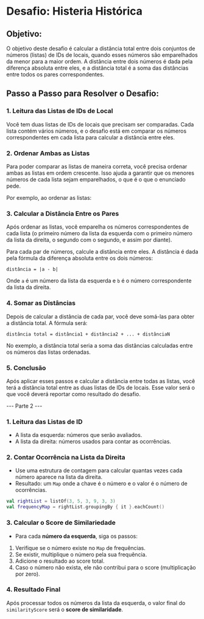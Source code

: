 # Desafio: Histeria Histórica

## Objetivo:
O objetivo deste desafio é calcular a distância total entre dois conjuntos de números (listas) de IDs de locais, quando esses números são emparelhados da menor para a maior ordem. A distância entre dois números é dada pela diferença absoluta entre eles, e a distância total é a soma das distâncias entre todos os pares correspondentes.

## Passo a Passo para Resolver o Desafio:

### 1. **Leitura das Listas de IDs de Local**
Você tem duas listas de IDs de locais que precisam ser comparadas. Cada lista contém vários números, e o desafio está em comparar os números correspondentes em cada lista para calcular a distância entre eles.

### 2. **Ordenar Ambas as Listas**
Para poder comparar as listas de maneira correta, você precisa ordenar ambas as listas em ordem crescente. Isso ajuda a garantir que os menores números de cada lista sejam emparelhados, o que é o que o enunciado pede.

Por exemplo, ao ordenar as listas:

### 3. **Calcular a Distância Entre os Pares**
Após ordenar as listas, você emparelha os números correspondentes de cada lista (o primeiro número da lista da esquerda com o primeiro número da lista da direita, o segundo com o segundo, e assim por diante).

Para cada par de números, calcule a distância entre eles. A distância é dada pela fórmula da diferença absoluta entre os dois números:
```
distância = |a - b|
```
Onde `a` é um número da lista da esquerda e `b` é o número correspondente da lista da direita.

### 4. **Somar as Distâncias**
Depois de calcular a distância de cada par, você deve somá-las para obter a distância total. A fórmula será:

```
distância total = distância1 + distância2 + ... + distânciaN
```
No exemplo, a distância total seria a soma das distâncias calculadas entre os números das listas ordenadas.

### 5. **Conclusão**
Após aplicar esses passos e calcular a distância entre todas as listas, você terá a distância total entre as duas listas de IDs de locais. Esse valor será o que você deverá reportar como resultado do desafio.

--- Parte 2 ---

### 1. **Leitura das Listas de ID**
* A lista da esquerda: números que serão avaliados.
* A lista da direita: números usados para contar as ocorrências.

### 2. **Contar Ocorrência na Lista da Direita**
* Use uma estrutura de contagem para calcular quantas vezes cada número aparece na lista da direita.
* Resultado: um ```Map``` onde a chave é o número e o valor é o número de ocorrências.

```kotlin
val rightList = listOf(3, 5, 3, 9, 3, 3)
val frequencyMap = rightList.groupingBy { it }.eachCount()
```

### 3. **Calcular o Score de Similariedade**
* Para cada **número da esquerda**, siga os passos:
1. Verifique se o número existe no ```Map``` de frequências. 
2. Se existir, multiplique o número pela sua frequência. 
3. Adicione o resultado ao score total. 
4. Caso o número não exista, ele não contribui para o score (multiplicação por zero).

### 4. **Resultado Final**
Após processar todos os números da lista da esquerda, o valor final do ```similarityScore``` será o **score de similaridade**.